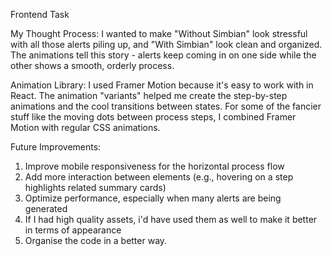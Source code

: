 Frontend Task

My Thought Process:
I wanted to make "Without Simbian" look stressful with all those alerts piling up, and "With Simbian" look clean and organized. The animations tell this story - alerts keep coming in on one side while the other shows a smooth, orderly process.

Animation Library:
I used Framer Motion because it's easy to work with in React. The animation "variants" helped me create the step-by-step animations and the cool transitions between states. For some of the fancier stuff like the moving dots between process steps, I combined Framer Motion with regular CSS animations.

Future Improvements:
1. Improve mobile responsiveness for the horizontal process flow
2. Add more interaction between elements (e.g., hovering on a step highlights related summary cards)
3. Optimize performance, especially when many alerts are being generated
4. If I had high quality assets, i'd have used them as well to make it better in terms of appearance
5. Organise the code in a better way.
